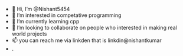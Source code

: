 - 👋 Hi, I’m @Nishant5454
- 👀 I’m interested in competative programming
- 🌱 I’m currently learning cpp
- 💞️ I’m looking to collaborate on people who interested in making real world projects
- 📫 you can reach me via linkden that is linkdin@nishantkumar
- .

<!---
Nishant5454/Nishant5454 is a ✨ special ✨ repository because its `README.md` (this file) appears on your GitHub profile.
You can click the Preview link to take a look at your changes.
--->
